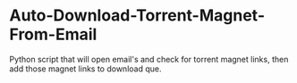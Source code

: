 # Auto-Download-Torrent-Magnet-From-Email
Python script that will open email's and check for torrent magnet links, then add those magnet links to download que.
